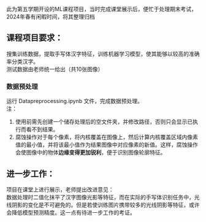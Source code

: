 此为第五学期开设的ML课程项目，当时完成课堂展示后，便忙于处理期末考试，2024年春有闲暇时间，将其整理归档

## 课程项目要求：
搜集训练数据，提取手写体汉字特征，训练机器学习模型，使其能够以较高的准确率分类汉字。   
测试数据由老师统一给出（共10张图像）


### 数据预处理
运行 Datapreprocessing.ipynb 文件，完成数据预处理。  
注： 
1. 使用前需先创建一个储存处理后的空文件夹，并修改路径，否则只会显示已执行而看不到结果。
2. 腐蚀操作对于每个像素，将内核覆盖在图像上，然后计算内核覆盖区域内像素值的最小值，并将该最小值作为结果图像中对应像素的新值。这样，腐蚀操作会使图像中的物体**边缘变得更加锐利**，便于识别图像轮廓特征。



## 进一步工作：
项目在课堂上进行展示，老师提出改进意见：  
数据处理时二值化抹平了汉字图像光影等特征，而在实际的手写体识别任务中，光线阴影的变化是不可避免的。但是若使训练图片携带较多的光线阴影等特征，或许会降低模型预测精度。这一点有待进一步工作的考证。

